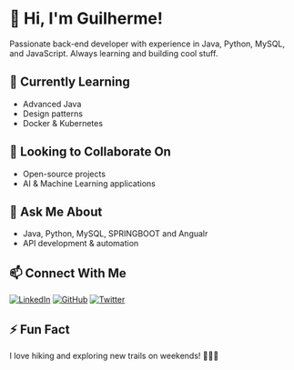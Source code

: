 # 👋 Hi, I'm Guilherme!

Passionate back-end developer with experience in Java, Python, MySQL, and JavaScript. Always learning and building cool stuff.

## 🌱 Currently Learning
- Advanced Java
- Design patterns
- Docker & Kubernetes

## 🚀 Looking to Collaborate On
- Open-source projects
- AI & Machine Learning applications

## 💬 Ask Me About
- Java, Python, MySQL, SPRINGBOOT and Angualr
- API development & automation

## 📫 Connect With Me
[![LinkedIn](https://img.shields.io/badge/LinkedIn-0A66C2?style=for-the-badge&logo=linkedin&logoColor=white)](https://www.linkedin.com/in/guilherme-tavares-guijas/)
[![GitHub](https://img.shields.io/badge/GitHub-171515?style=for-the-badge&logo=github&logoColor=white)](https://github.com/guijas1)
[![Twitter](https://img.shields.io/badge/Twitter-1DA1F2?style=for-the-badge&logo=twitter&logoColor=white)](https://x.com/gui_comunaboy)

## ⚡ Fun Fact
I love hiking and exploring new trails on weekends! 🚶‍♂️🌲
